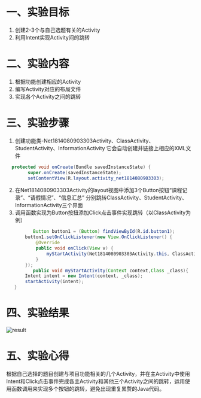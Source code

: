 # 一、实验目标
1. 创建2-3个与自己选题有关的Activity
2. 利用Intent实现Activity间的跳转

# 二、实验内容
1. 根据功能创建相应的Activity
2. 编写Activity对应的布局文件
3. 实现各个Activity之间的跳转

# 三、实验步骤
1. 创建功能类-Net1814080903303Activity、ClassActivity、StudentActivity、InformationActivity
   它会自动创建并链接上相应的XML文件
```java
  protected void onCreate(Bundle savedInstanceState) {
        super.onCreate(savedInstanceState);
        setContentView(R.layout.activity_net1814080903303);
```
2. 在Net1814080903303Activity的layout视图中添加3个Button按钮“课程记录”、“请假情况”、“信息汇总”
   分别跳转ClassActivity、StudentActivity、InformationActivity三个界面
3. 调用函数实现为Button按扭添加Click点击事件实现跳转（以ClassActivity为例）
 ```java
           Button button1 = (Button) findViewById(R.id.button1);
        button1.setOnClickListener(new View.OnClickListener() {
            @Override
            public void onClick(View v) {
                myStartActivity(Net1814080903303Activity.this, ClassActivity.class);
            }
        });
           public void myStartActivity(Context context,Class _class){
        Intent intent = new Intent(context, _class);
        startActivity(intent);
    }
   ```
# 四、实验结果
![result](https://github.com/tiamo669/android-labs-2020/blob/master/students/net1814080903303/second_1.jpg)
# 五、实验心得
  根据自己选择的题目创建与项目功能相关的几个Activity，并在主Activity中使用Intent和Click点击事件完成各主Activity和其他三个Activity之间的跳转，运用使用函数调用来实现多个按钮的跳转，避免出现重复累赘的Java代码。

